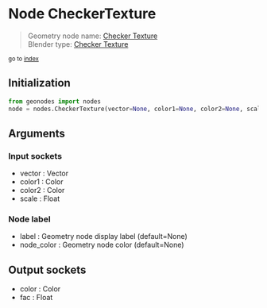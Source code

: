 
# Node CheckerTexture

> Geometry node name: [Checker Texture](https://docs.blender.org/manual/en/latest/modeling/geometry_nodes/texture/checker.html)<br>
  Blender type: [Checker Texture](https://docs.blender.org/api/current/bpy.types.ShaderNodeTexChecker.html)
  
<sub>go to [index](index.md)</sub>

## Initialization

```python
from geonodes import nodes
node = nodes.CheckerTexture(vector=None, color1=None, color2=None, scale=None, label=None, node_color=None)
```



## Arguments


### Input sockets

- vector : Vector
- color1 : Color
- color2 : Color
- scale : Float

### Node label

- label : Geometry node display label (default=None)
- node_color : Geometry node color (default=None)

## Output sockets

- color : Color
- fac : Float
